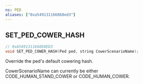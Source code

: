 ```yaml
---
ns: PED
aliases: ["0xa549131166868ed3"]
---
```

## SET_PED_COWER_HASH

```c
// 0xA549131166868ED3
void SET_PED_COWER_HASH(Ped ped, string CowerScenarioName);
```

Override the ped's default cowering hash.

CowerScenarioName can currently be either CODE_HUMAN_STAND_COWER or CODE_HUMAN_COWER.

